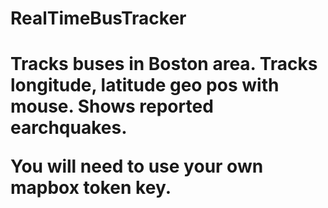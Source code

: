# RealTimeBusTracker
<h1>Tracks buses in Boston area. Tracks longitude, latitude geo pos with mouse. Shows reported earchquakes.
<p>You will need to use your own mapbox token key.
